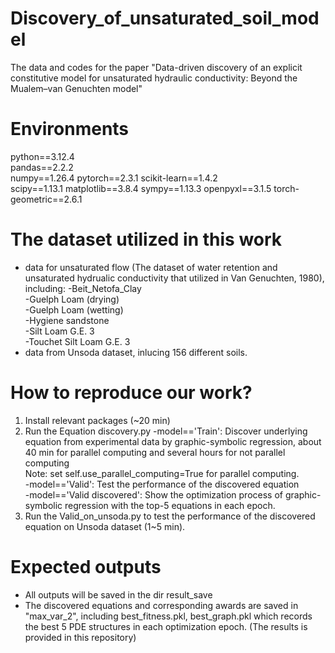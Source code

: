 # Discovery_of_unsaturated_soil_model
The data and codes for the paper "Data-driven discovery of an explicit constitutive model for unsaturated hydraulic conductivity: Beyond the Mualem–van Genuchten model"

# Environments
python==3.12.4   
pandas==2.2.2  
numpy==1.26.4 
pytorch==2.3.1 
scikit-learn==1.4.2  
scipy==1.13.1 
matplotlib==3.8.4
sympy==1.13.3
openpyxl==3.1.5
torch-geometric==2.6.1


# The dataset utilized in this work 
* data for unsaturated flow (The dataset of water retention and unsaturated hydrualic conductivity that utilized in Van Genuchten, 1980), including:
  -Beit_Netofa_Clay  
  -Guelph Loam (drying)  
  -Guelph Loam (wetting)  
  -Hygiene sandstone  
  -Silt Loam G.E. 3  
  -Touchet Silt Loam G.E. 3  
* data from Unsoda dataset, inlucing 156 different soils.
  

# How to reproduce our work?
1. Install relevant packages (~20 min)  
2. Run the Equation discovery.py
   -model=='Train': Discover underlying equation from experimental data by graphic-symbolic regression, about 40 min for parallel computing and several hours for not parallel computing      
   Note: set self.use_parallel_computing=True for parallel computing.    
   -model=='Valid': Test the performance of the discovered equation  
   -model=='Valid discovered': Show the optimization process of graphic-symbolic regression with the top-5 equations in each epoch.  
3. Run the Valid_on_unsoda.py to test the performance of the discovered equation on Unsoda dataset (1~5 min).


# Expected outputs
* All outputs will be saved in the dir result_save  
* The discovered equations and corresponding awards are saved in "max_var_2", including best_fitness.pkl, best_graph.pkl which records the best 5 PDE structures in each optimization epoch.
  (The results is provided in this repository)
